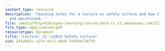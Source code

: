 ```yaml
---
content_type: resource
description: 'Teaching notes for a lecture on safety culture and how it can be obtained
  and maintained. '
file: /media/https%3A/open-learning-course-data-rc.s3.amazonaws.com/22-091-nuclear-reactor-safety-spring-2008/241ab92ca1fe4cc2a9adfe945e71b7fb_MIT22_091S08_lec22note.pdf
file_type: application/pdf
resourcetype: Document
title: "Lecture: 22 \u2013 Safety Culture"
uid: 241ab92c-a1fe-4cc2-a9ad-fe945e71b7fb
---
```

